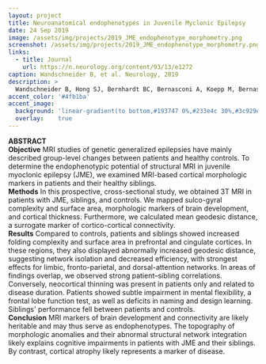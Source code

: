 ```yaml
---
layout: project
title: Neuroanatomical endophenotypes in Juvenile Myclonic Epilepsy
date: 24 Sep 2019
image: /assets/img/projects/2019_JME_endophenotype_morphometry.png
screenshot: /assets/img/projects/2019_JME_endophenotype_morphometry.png
links:
  - title: Journal
    url: https://n.neurology.org/content/93/13/e1272
caption: Wandschneider B, et al. Neurology, 2019
description: >
  Wandschneider B, Hong SJ, Bernhardt BC, Bernasconi A, Koepp M, Bernasconi N. "Developmental neuroimaging markers co-segregate juvenile myoclonic epilepsy patients and unaffected siblings", Neurology. 2019 93 (13), e1272-e1280 
accent_color: '#4fb1ba'
accent_image:
  background: 'linear-gradient(to bottom,#193747 0%,#233e4c 30%,#3c929e 50%,#d5d5d4 70%,#cdccc8 100%)'
  overlay:    true
---
```


**ABSTRACT**<br/>
**Objective** MRI studies of genetic generalized epilepsies have mainly described group-level changes between patients and healthy controls. To determine the endophenotypic potential of structural MRI in juvenile myoclonic epilepsy (JME), we examined MRI-based cortical morphologic markers in patients and their healthy siblings.<br/>
**Methods** In this prospective, cross-sectional study, we obtained 3T MRI in patients with JME, siblings, and controls. We mapped sulco-gyral complexity and surface area, morphologic markers of brain development, and cortical thickness. Furthermore, we calculated mean geodesic distance, a surrogate marker of cortico-cortical connectivity.<br/>
**Results** Compared to controls, patients and siblings showed increased folding complexity and surface area in prefrontal and cingulate cortices. In these regions, they also displayed abnormally increased geodesic distance, suggesting network isolation and decreased efficiency, with strongest effects for limbic, fronto-parietal, and dorsal-attention networks. In areas of findings overlap, we observed strong patient–sibling correlations. Conversely, neocortical thinning was present in patients only and related to disease duration. Patients showed subtle impairment in mental flexibility, a frontal lobe function test, as well as deficits in naming and design learning. Siblings' performance fell between patients and controls.<br/>
**Conclusion** MRI markers of brain development and connectivity are likely heritable and may thus serve as endophenotypes. The topography of morphologic anomalies and their abnormal structural network integration likely explains cognitive impairments in patients with JME and their siblings. By contrast, cortical atrophy likely represents a marker of disease.
